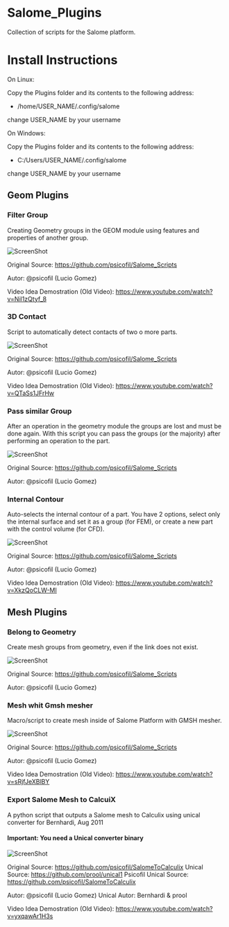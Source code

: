 # Salome_Plugins

Collection of scripts for the Salome platform.

# Install Instructions

On Linux:

Copy the Plugins folder and its contents to the following address:

* /home/USER_NAME/.config/salome

change USER_NAME by your username

On Windows:

Copy the Plugins folder and its contents to the following address:

* C:/Users/USER_NAME/.config/salome

change USER_NAME by your username

## Geom Plugins

### Filter Group

Creating Geometry groups in the GEOM module using features and properties of another group.

![ScreenShot](Previews/geom_filter_group.png)

Original Source: https://github.com/psicofil/Salome_Scripts

Autor: @psicofil (Lucio Gomez)

Video Idea Demostration (Old Video): https://www.youtube.com/watch?v=Nil1zQtyf_8

### 3D Contact

Script to automatically detect contacts of two o more parts.

![ScreenShot](Previews/geom_contact_3d.png)

Original Source: https://github.com/psicofil/Salome_Scripts

Autor: @psicofil (Lucio Gomez)

Video Idea Demostration (Old Video): https://www.youtube.com/watch?v=QTaSs1JFrHw

### Pass similar Group

After an operation in the geometry module the groups are lost and must be done again. 
With this script you can pass the groups (or the majority) after performing an operation to the part.

![ScreenShot](Previews/geom_pass_group.png)

Original Source: https://github.com/psicofil/Salome_Scripts

Autor: @psicofil (Lucio Gomez)

### Internal Contour

Auto-selects the internal contour of a part. You have 2 options, select only the internal surface and set it as a group (for FEM), or create a new part with the control volume (for CFD).

![ScreenShot](Previews/geom_internal_contour.png)

Original Source: https://github.com/psicofil/Salome_Scripts

Autor: @psicofil (Lucio Gomez)

Video Idea Demostration (Old Video): https://www.youtube.com/watch?v=XkzQoCLW-MI

## Mesh Plugins

### Belong to Geometry

Create mesh groups from geometry, even if the link does not exist.

![ScreenShot](Previews/smesh_belong_geom.png)

Original Source: https://github.com/psicofil/Salome_Scripts

Autor: @psicofil (Lucio Gomez)

### Mesh whit Gmsh mesher

Macro/script to create mesh inside of Salome Platform with GMSH mesher.

![ScreenShot](Previews/smesh_gmsh_mesh.png)

Original Source: https://github.com/psicofil/Salome_Scripts

Autor: @psicofil (Lucio Gomez)

Video Idea Demostration (Old Video): https://www.youtube.com/watch?v=sRjfJeXBlBY

### Export Salome Mesh to CalcuiX 

A python script that outputs a Salome mesh to Calculix using unical converter for Bernhardi, Aug 2011

#### Important: You need a Unical converter binary

![ScreenShot](Previews/smesh_calculix_export.png)

Original Source: https://github.com/psicofil/SalomeToCalculix
Unical Source: https://github.com/prool/unical1
Psicofil Unical Source: https://github.com/psicofil/SalomeToCalculix

Autor: @psicofil (Lucio Gomez)
Unical Autor: Bernhardi & prool

Video Idea Demostration (Old Video): https://www.youtube.com/watch?v=yxqawAr1H3s

